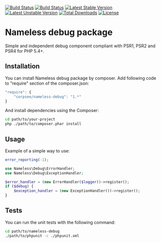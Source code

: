 [![Build Status](http://pci.corpsee.com/build-status/image/4?branch=master)](http://pci.corpsee.com/build-status/view/4?branch=master)
[![Build Status](https://travis-ci.org/corpsee/nameless-debug.svg?branch=master)](https://travis-ci.org/corpsee/nameless-debug)
[![Latest Stable Version](https://poser.pugx.org/corpsee/nameless-debug/v/stable.svg)](https://packagist.org/packages/corpsee/nameless-debug)
[![Latest Unstable Version](https://poser.pugx.org/corpsee/nameless-debug/v/unstable.svg)](https://packagist.org/packages/corpsee/nameless-debug)
[![Total Downloads](https://poser.pugx.org/corpsee/nameless-debug/downloads.svg)](https://packagist.org/packages/corpsee/nameless-debug)
[![License](https://poser.pugx.org/corpsee/nameless-debug/license.svg)](https://packagist.org/packages/corpsee/nameless-debug)

Nameless debug package
======================

Simple and independent debug component compliant with PSR1, PSR2 and PSR4 for PHP 5.4+.

Installation
------------

You can install Nameless debug package by composer. Add following code to "require" section of the composer.json:

```javascript
"require": {
    "corpsee/nameless-debug": "1.*"
}
```

And install dependencies using the Composer:

```bash
cd path/to/your-project
php ./path/to/composer.phar install
```

Usage
-----

Example of a simple way to use:

```php
error_reporting(-1);

use Nameless\Debug\ErrorHandler;
use Nameless\Debug\ExceptionHandler;

$error_handler = (new ErrorHandler($logger))->register();
if ($debug) {
    $exception_handler = (new ExceptionHandler())->register();
}
```

Tests
-----

You can run the unit tests with the following command:

```bash
cd path/to/nameless-debug
./path/to/phpunit -c ./phpunit.xml
```



